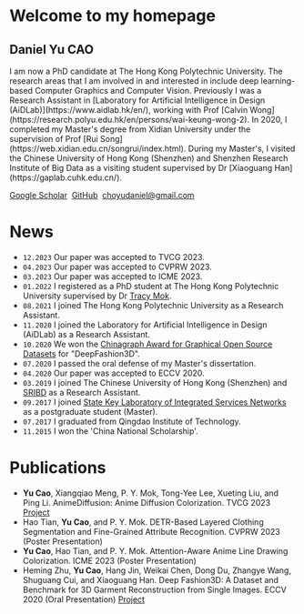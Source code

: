# Welcome to my homepage
## Daniel Yu CAO

<div class="gird-containre">
<div class="grid grid--p-2">
<div class="cell cell--12 cell--md-auto" markdown="1">
I am now a PhD candidate at The Hong Kong Polytechnic University. The research areas that I am involved in and interested in include deep learning-based Computer Graphics and Computer Vision. Previously I was a Research Assistant in [Laboratory for Artificial Intelligence in Design (AiDLab)](https://www.aidlab.hk/en/), working with Prof [Calvin Wong](https://research.polyu.edu.hk/en/persons/wai-keung-wong-2). In 2020, I completed my Master's degree from Xidian University under the supervision of Prof [Rui Song](https://web.xidian.edu.cn/songrui/index.html). During my Master's, I visited the Chinese University of Hong Kong (Shenzhen) and Shenzhen Research Institute of Big Data as a visiting student supervised by Dr [Xiaoguang Han](https://gaplab.cuhk.edu.cn/).
  




[Google Scholar](https://scholar.google.com.hk/citations?user=jkEWQIYAAAAJ&hl=zh-CN)&nbsp;
[GitHub](https://github.com/DanielCho-HK)&nbsp;
[choyudaniel@gmail.com](mailto:choyudaniel@gmail.com) 


# News
* `12.2023` Our paper was accepted to TVCG 2023.
* `04.2023` Our paper was accepted to CVPRW 2023.
* `03.2023` Our paper was accepted to ICME 2023.
* `01.2022` I registered as a PhD student at The Hong Kong Polytechnic University supervised by Dr [Tracy Mok](https://research.polyu.edu.hk/en/persons/pik-yin-mok).  
* `08.2021` I joined The Hong Kong Polytechnic University as a Research Assistant.
* `11.2020` I joined the Laboratory for Artificial Intelligence in Design (AiDLab) as a Research Assistant.
* `10.2020` We won the [Chinagraph Award for Graphical Open Source Datasets](https://sse.cuhk.edu.cn/en/article/755) for "DeepFashion3D".
* `07.2020` I passed the oral defense of my Master's dissertation.
* `04.2020` Our paper was accepted to ECCV 2020.
* `03.2019` I joined The Chinese University of Hong Kong (Shenzhen) and [SRIBD](http://www.sribd.cn/) as a Research Assistant.
* `09.2017` I joined [State Key Laboratory of Integrated Services Networks](https://isn.xidian.edu.cn/index.htm) as a postgraduate student (Master).
* `07.2017` I graduated from Qingdao Institute of Technology.
* `11.2015` I won the 'China National Scholarship'.


# Publications
* **Yu Cao**, Xiangqiao Meng, P. Y. Mok, Tong-Yee Lee, Xueting Liu, and Ping Li. AnimeDiffusion: Anime Diffusion Colorization. TVCG 2023 [Project](https://xq-meng.github.io/projects/AnimeDiffusion)
* Hao Tian, **Yu Cao**, and P. Y. Mok. DETR-Based Layered Clothing Segmentation and Fine-Grained Attribute Recognition. CVPRW 2023 (Poster Presentation)
* **Yu Cao**, Hao Tian, and P. Y. Mok. Attention-Aware Anime Line Drawing Colorization. ICME 2023 (Poster Presentation)
* Heming Zhu, **Yu Cao**, Hang Jin, Weikai Chen, Dong Du, Zhangye Wang, Shuguang Cui, and Xiaoguang Han. Deep Fashion3D: A Dataset and Benchmark for 3D Garment Reconstruction from Single Images. ECCV 2020 (Oral Presentation)  [Project](https://kv2000.github.io/2020/03/25/deepFashion3DRevisited/)

